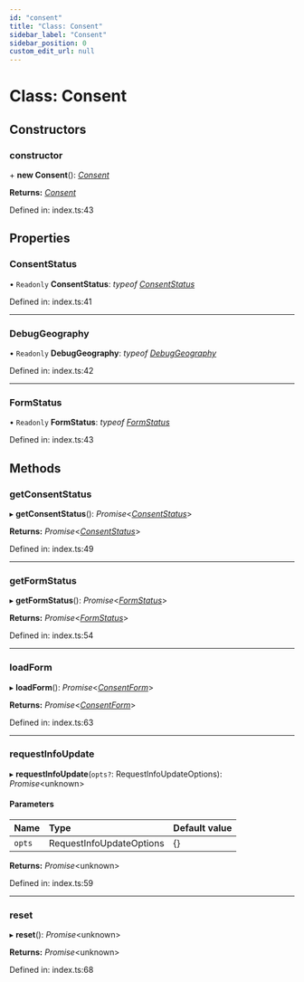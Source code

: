 ```yaml
---
id: "consent"
title: "Class: Consent"
sidebar_label: "Consent"
sidebar_position: 0
custom_edit_url: null
---
```


# Class: Consent

## Constructors

### constructor

\+ **new Consent**(): [*Consent*](consent.md)

**Returns:** [*Consent*](consent.md)

Defined in: index.ts:43

## Properties

### ConsentStatus

• `Readonly` **ConsentStatus**: *typeof* [*ConsentStatus*](../enums/consentstatus.md)

Defined in: index.ts:41

___

### DebugGeography

• `Readonly` **DebugGeography**: *typeof* [*DebugGeography*](../enums/debuggeography.md)

Defined in: index.ts:42

___

### FormStatus

• `Readonly` **FormStatus**: *typeof* [*FormStatus*](../enums/formstatus.md)

Defined in: index.ts:43

## Methods

### getConsentStatus

▸ **getConsentStatus**(): *Promise*<[*ConsentStatus*](../enums/consentstatus.md)\>

**Returns:** *Promise*<[*ConsentStatus*](../enums/consentstatus.md)\>

Defined in: index.ts:49

___

### getFormStatus

▸ **getFormStatus**(): *Promise*<[*FormStatus*](../enums/formstatus.md)\>

**Returns:** *Promise*<[*FormStatus*](../enums/formstatus.md)\>

Defined in: index.ts:54

___

### loadForm

▸ **loadForm**(): *Promise*<[*ConsentForm*](consentform.md)\>

**Returns:** *Promise*<[*ConsentForm*](consentform.md)\>

Defined in: index.ts:63

___

### requestInfoUpdate

▸ **requestInfoUpdate**(`opts?`: RequestInfoUpdateOptions): *Promise*<unknown\>

#### Parameters

| Name | Type | Default value |
| :------ | :------ | :------ |
| `opts` | RequestInfoUpdateOptions | {} |

**Returns:** *Promise*<unknown\>

Defined in: index.ts:59

___

### reset

▸ **reset**(): *Promise*<unknown\>

**Returns:** *Promise*<unknown\>

Defined in: index.ts:68
